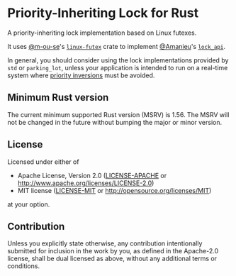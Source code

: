 # Priority-Inheriting Lock for Rust

A priority-inheriting lock implementation based on Linux futexes.

It uses [@m-ou-se](https://github.com/m-ou-se/)'s [`linux-futex`](https://docs.rs/linux-futex/latest/linux_futex/) crate to implement [@Amanieu](https://github.com/Amanieu/)'s [`lock_api`](https://docs.rs/lock_api/latest/lock_api/).

In general, you should consider using the lock implementations provided by `std` or `parking_lot`, unless your application is intended to run on a real-time system where [priority inversions](https://en.wikipedia.org/wiki/Priority_inversion) must be avoided.

## Minimum Rust version

The current minimum supported Rust version (MSRV) is 1.56. The MSRV will not be changed in the future without bumping the major or minor version.

## License

Licensed under either of

 * Apache License, Version 2.0
   ([LICENSE-APACHE](LICENSE-APACHE) or http://www.apache.org/licenses/LICENSE-2.0)
 * MIT license
   ([LICENSE-MIT](LICENSE-MIT) or http://opensource.org/licenses/MIT)

at your option.

## Contribution

Unless you explicitly state otherwise, any contribution intentionally submitted for inclusion in the work by you, as defined in the Apache-2.0 license, shall be dual licensed as above, without any additional terms or conditions.